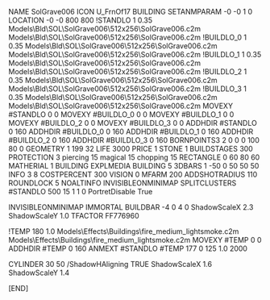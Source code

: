 NAME SolGrave006
ICON U_FrnOf17
BUILDING
SETANMPARAM -0 -0 1 0
LOCATION -0 -0 800 800
!STANDLO      1 0.35 Models\Bld\SOL\SolGrave006\512x256\SolGrave006.c2m Models\Bld\SOL\SolGrave006\512x256\SolGrave006.c2m
!BUILDLO_0    1 0.35 Models\Bld\SOL\SolGrave006\512x256\SolGrave006.c2m Models\Bld\SOL\SolGrave006\512x256\SolGrave006.c2m
!BUILDLO_1    1 0.35 Models\Bld\SOL\SolGrave006\512x256\SolGrave006.c2m Models\Bld\SOL\SolGrave006\512x256\SolGrave006.c2m
!BUILDLO_2    1 0.35 Models\Bld\SOL\SolGrave006\512x256\SolGrave006.c2m Models\Bld\SOL\SolGrave006\512x256\SolGrave006.c2m
!BUILDLO_3    1 0.35 Models\Bld\SOL\SolGrave006\512x256\SolGrave006.c2m Models\Bld\SOL\SolGrave006\512x256\SolGrave006.c2m
MOVEXY #STANDLO   0 0
MOVEXY #BUILDLO_0 0 0
MOVEXY #BUILDLO_1 0 0
MOVEXY #BUILDLO_2 0 0
MOVEXY #BUILDLO_3 0 0
ADDHDIR #STANDLO 0 160
ADDHDIR #BUILDLO_0 0 160
ADDHDIR #BUILDLO_1 0 160
ADDHDIR #BUILDLO_2 0 160
ADDHDIR #BUILDLO_3 0 160
BORNPOINTS3 2 0 0 0 100 80 0
GEOMETRY 1 199 32
LIFE     3000
PRICE 1 STONE 1
BUILDSTAGES 300
PROTECTION 3 piercing 15 magical 15 chopping 15
RECTANGLE    0 60 80 60
MATHERIAL 1 BUILDING
EXPLMEDIA BUILDING 5
3DBARS 1 -50 0 50 50 50
INFO 3 8
COSTPERCENT 300
VISION 0
MFARM 200
ADDSHOTRADIUS 110
ROUNDLOCK 5
NOALTINFO
INVISIBLEONMINIMAP
SPLITCLUSTERS #STANDLO 500 15 1 1 0
PortretDisable True

INVISIBLEONMINIMAP
IMMORTAL
BUILDBAR -4 0 4 0
ShadowScaleX 2.3
ShadowScaleY 1.0
TFACTOR FF776960

!TEMP 180 1.0 Models\Effects\Buildings\fire_medium_lightsmoke.c2m Models\Effects\Buildings\fire_medium_lightsmoke.c2m
MOVEXY  #TEMP 0 0
ADDHDIR #TEMP 0 160
ANMEXT #STANDLO #TEMP 177 0 125 1.0 2000

CYLINDER 30 50
/ShadowHAligning TRUE
ShadowScaleX 1.6
ShadowScaleY 1.4

[END]
